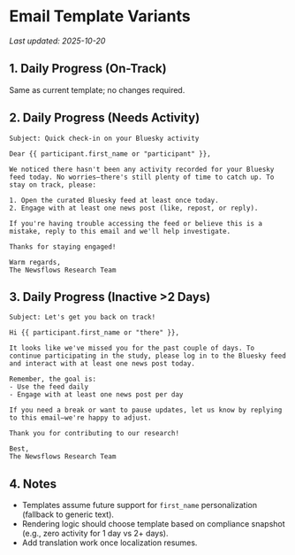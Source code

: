 # Email Template Variants

_Last updated: 2025-10-20_

## 1. Daily Progress (On-Track)
Same as current template; no changes required.

## 2. Daily Progress (Needs Activity)
```
Subject: Quick check-in on your Bluesky activity

Dear {{ participant.first_name or "participant" }},

We noticed there hasn't been any activity recorded for your Bluesky feed today. No worries—there's still plenty of time to catch up. To stay on track, please:

1. Open the curated Bluesky feed at least once today.
2. Engage with at least one news post (like, repost, or reply).

If you're having trouble accessing the feed or believe this is a mistake, reply to this email and we'll help investigate.

Thanks for staying engaged!

Warm regards,
The Newsflows Research Team
```

## 3. Daily Progress (Inactive >2 Days)
```
Subject: Let's get you back on track!

Hi {{ participant.first_name or "there" }},

It looks like we've missed you for the past couple of days. To continue participating in the study, please log in to the Bluesky feed and interact with at least one news post today.

Remember, the goal is:
- Use the feed daily
- Engage with at least one news post per day

If you need a break or want to pause updates, let us know by replying to this email—we're happy to adjust.

Thank you for contributing to our research!

Best,
The Newsflows Research Team
```

## 4. Notes
- Templates assume future support for `first_name` personalization (fallback to generic text).
- Rendering logic should choose template based on compliance snapshot (e.g., zero activity for 1 day vs 2+ days).
- Add translation work once localization resumes.
